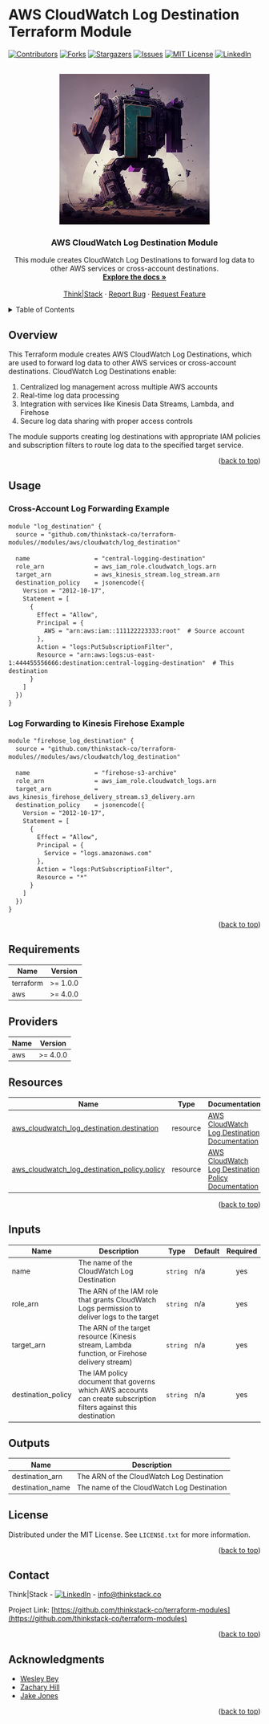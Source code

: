 # AWS CloudWatch Log Destination Terraform Module

<a name="readme-top"></a>

<!-- PROJECT SHIELDS -->
[![Contributors][contributors-shield]][contributors-url]
[![Forks][forks-shield]][forks-url]
[![Stargazers][stars-shield]][stars-url]
[![Issues][issues-shield]][issues-url]
[![MIT License][license-shield]][license-url]
[![LinkedIn][linkedin-shield]][linkedin-url]

<!-- PROJECT LOGO -->
<br />
<div align="center">
  <a href="https://github.com/thinkstack-co/terraform-modules">
    <img src="/images/terraform_modules_logo.webp" alt="Logo" width="300" height="300">
  </a>

<h3 align="center">AWS CloudWatch Log Destination Module</h3>
  <p align="center">
    This module creates CloudWatch Log Destinations to forward log data to other AWS services or cross-account destinations.
    <br />
    <a href="https://github.com/thinkstack-co/terraform-modules"><strong>Explore the docs »</strong></a>
    <br />
    <br />
    <a href="https://www.thinkstack.co/">Think|Stack</a>
    ·
    <a href="https://github.com/thinkstack-co/terraform-modules/issues">Report Bug</a>
    ·
    <a href="https://github.com/thinkstack-co/terraform-modules/issues">Request Feature</a>
  </p>
</div>

<!-- TABLE OF CONTENTS -->
<details>
  <summary>Table of Contents</summary>
  <ol>
    <li><a href="#overview">Overview</a></li>
    <li><a href="#usage">Usage</a></li>
    <li><a href="#requirements">Requirements</a></li>
    <li><a href="#providers">Providers</a></li>
    <li><a href="#resources">Resources</a></li>
    <li><a href="#inputs">Inputs</a></li>
    <li><a href="#outputs">Outputs</a></li>
    <li><a href="#license">License</a></li>
    <li><a href="#contact">Contact</a></li>
    <li><a href="#acknowledgments">Acknowledgments</a></li>
  </ol>
</details>

## Overview

This Terraform module creates AWS CloudWatch Log Destinations, which are used to forward log data to other AWS services or cross-account destinations. CloudWatch Log Destinations enable:

1. Centralized log management across multiple AWS accounts
2. Real-time log data processing
3. Integration with services like Kinesis Data Streams, Lambda, and Firehose
4. Secure log data sharing with proper access controls

The module supports creating log destinations with appropriate IAM policies and subscription filters to route log data to the specified target service.

<p align="right">(<a href="#readme-top">back to top</a>)</p>

<!-- USAGE EXAMPLES -->
## Usage

### Cross-Account Log Forwarding Example

```hcl
module "log_destination" {
  source = "github.com/thinkstack-co/terraform-modules//modules/aws/cloudwatch/log_destination"

  name                  = "central-logging-destination"
  role_arn              = aws_iam_role.cloudwatch_logs.arn
  target_arn            = aws_kinesis_stream.log_stream.arn
  destination_policy    = jsonencode({
    Version = "2012-10-17",
    Statement = [
      {
        Effect = "Allow",
        Principal = {
          AWS = "arn:aws:iam::111122223333:root"  # Source account
        },
        Action = "logs:PutSubscriptionFilter",
        Resource = "arn:aws:logs:us-east-1:444455556666:destination:central-logging-destination"  # This destination
      }
    ]
  })
}
```

### Log Forwarding to Kinesis Firehose Example

```hcl
module "firehose_log_destination" {
  source = "github.com/thinkstack-co/terraform-modules//modules/aws/cloudwatch/log_destination"

  name                  = "firehose-s3-archive"
  role_arn              = aws_iam_role.cloudwatch_logs.arn
  target_arn            = aws_kinesis_firehose_delivery_stream.s3_delivery.arn
  destination_policy    = jsonencode({
    Version = "2012-10-17",
    Statement = [
      {
        Effect = "Allow",
        Principal = {
          Service = "logs.amazonaws.com"
        },
        Action = "logs:PutSubscriptionFilter",
        Resource = "*"
      }
    ]
  })
}
```

<p align="right">(<a href="#readme-top">back to top</a>)</p>

<!-- REQUIREMENTS -->
## Requirements

| Name | Version |
|------|---------|
| terraform | >= 1.0.0 |
| aws | >= 4.0.0 |

## Providers

| Name | Version |
|------|---------|
| aws | >= 4.0.0 |

## Resources

| Name | Type | Documentation |
|------|------|--------------|
| [aws_cloudwatch_log_destination.destination](https://registry.terraform.io/providers/hashicorp/aws/latest/docs/resources/cloudwatch_log_destination) | resource | [AWS CloudWatch Log Destination Documentation](https://docs.aws.amazon.com/AmazonCloudWatch/latest/logs/SubscriptionFilters.html#DestinationMembershipFirehose) |
| [aws_cloudwatch_log_destination_policy.policy](https://registry.terraform.io/providers/hashicorp/aws/latest/docs/resources/cloudwatch_log_destination_policy) | resource | [AWS CloudWatch Log Destination Policy Documentation](https://docs.aws.amazon.com/AmazonCloudWatch/latest/logs/SubscriptionFilters.html#CrossAccountSubscriptions) |

<p align="right">(<a href="#readme-top">back to top</a>)</p>

<!-- INPUTS -->
## Inputs

| Name | Description | Type | Default | Required |
|------|-------------|------|---------|:--------:|
| name | The name of the CloudWatch Log Destination | `string` | n/a | yes |
| role_arn | The ARN of the IAM role that grants CloudWatch Logs permission to deliver logs to the target | `string` | n/a | yes |
| target_arn | The ARN of the target resource (Kinesis stream, Lambda function, or Firehose delivery stream) | `string` | n/a | yes |
| destination_policy | The IAM policy document that governs which AWS accounts can create subscription filters against this destination | `string` | n/a | yes |

<!-- OUTPUTS -->
## Outputs

| Name | Description |
|------|-------------|
| destination_arn | The ARN of the CloudWatch Log Destination |
| destination_name | The name of the CloudWatch Log Destination |

<!-- LICENSE -->
## License

Distributed under the MIT License. See `LICENSE.txt` for more information.

<p align="right">(<a href="#readme-top">back to top</a>)</p>

<!-- CONTACT -->
## Contact

Think|Stack - [![LinkedIn][linkedin-shield]][linkedin-url] - info@thinkstack.co

Project Link: [https://github.com/thinkstack-co/terraform-modules](https://github.com/thinkstack-co/terraform-modules)

<p align="right">(<a href="#readme-top">back to top</a>)</p>

<!-- ACKNOWLEDGMENTS -->
## Acknowledgments

* [Wesley Bey](https://github.com/beywesley)
* [Zachary Hill](https://zacharyhill.co)
* [Jake Jones](https://github.com/jakeasarus)

<p align="right">(<a href="#readme-top">back to top</a>)</p>

<!-- MARKDOWN LINKS & IMAGES -->
<!-- https://www.markdownguide.org/basic-syntax/#reference-style-links -->
[contributors-shield]: https://img.shields.io/github/contributors/thinkstack-co/terraform-modules.svg?style=for-the-badge
[contributors-url]: https://github.com/thinkstack-co/terraform-modules/graphs/contributors
[forks-shield]: https://img.shields.io/github/forks/thinkstack-co/terraform-modules.svg?style=for-the-badge
[forks-url]: https://github.com/thinkstack-co/terraform-modules/network/members
[stars-shield]: https://img.shields.io/github/stars/thinkstack-co/terraform-modules.svg?style=for-the-badge
[stars-url]: https://github.com/thinkstack-co/terraform-modules/stargazers
[issues-shield]: https://img.shields.io/github/issues/thinkstack-co/terraform-modules.svg?style=for-the-badge
[issues-url]: https://github.com/thinkstack-co/terraform-modules/issues
[license-shield]: https://img.shields.io/github/license/thinkstack-co/terraform-modules.svg?style=for-the-badge
[license-url]: https://github.com/thinkstack-co/terraform-modules/blob/master/LICENSE.txt
[linkedin-shield]: https://img.shields.io/badge/-LinkedIn-black.svg?style=for-the-badge&logo=linkedin&colorB=555
[linkedin-url]: https://www.linkedin.com/company/thinkstack/
[product-screenshot]: /images/screenshot.webp
[Terraform.io]: https://img.shields.io/badge/Terraform-7B42BC?style=for-the-badge&logo=terraform
[Terraform-url]: https://terraform.io
